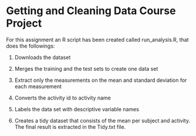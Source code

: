 # Getting and Cleaning Data Course Project

For this assignment an R script has been created called run_analysis.R, that does the followings:

1. Downloads the dataset

2. Merges the training and the test sets to create one data set

3. Extract only the measurements on the mean and standard deviation for each measurement

4. Converts the activity id to activity name

5. Labels the data set with descriptive variable names

6. Creates a tidy dataset that consists of the mean per subject and activity. The final result is extracted in the Tidy.txt file.
